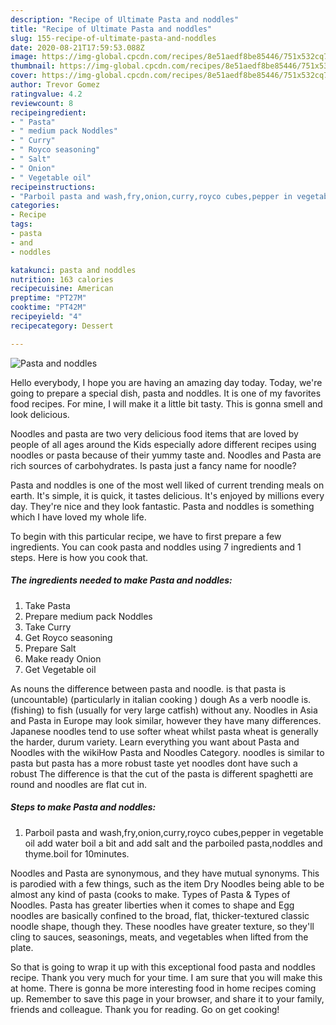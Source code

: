 ```yaml
---
description: "Recipe of Ultimate Pasta and noddles"
title: "Recipe of Ultimate Pasta and noddles"
slug: 155-recipe-of-ultimate-pasta-and-noddles
date: 2020-08-21T17:59:53.088Z
image: https://img-global.cpcdn.com/recipes/8e51aedf8be85446/751x532cq70/pasta-and-noddles-recipe-main-photo.jpg
thumbnail: https://img-global.cpcdn.com/recipes/8e51aedf8be85446/751x532cq70/pasta-and-noddles-recipe-main-photo.jpg
cover: https://img-global.cpcdn.com/recipes/8e51aedf8be85446/751x532cq70/pasta-and-noddles-recipe-main-photo.jpg
author: Trevor Gomez
ratingvalue: 4.2
reviewcount: 8
recipeingredient:
- " Pasta"
- " medium pack Noddles"
- " Curry"
- " Royco seasoning"
- " Salt"
- " Onion"
- " Vegetable oil"
recipeinstructions:
- "Parboil pasta and wash,fry,onion,curry,royco cubes,pepper in vegetable oil add water boil a bit and add salt and the parboiled pasta,noddles and thyme.boil for 10minutes."
categories:
- Recipe
tags:
- pasta
- and
- noddles

katakunci: pasta and noddles 
nutrition: 163 calories
recipecuisine: American
preptime: "PT27M"
cooktime: "PT42M"
recipeyield: "4"
recipecategory: Dessert

---
```



![Pasta and noddles](https://img-global.cpcdn.com/recipes/8e51aedf8be85446/751x532cq70/pasta-and-noddles-recipe-main-photo.jpg)

Hello everybody, I hope you are having an amazing day today. Today, we're going to prepare a special dish, pasta and noddles. It is one of my favorites food recipes. For mine, I will make it a little bit tasty. This is gonna smell and look delicious.

Noodles and pasta are two very delicious food items that are loved by people of all ages around the Kids especially adore different recipes using noodles or pasta because of their yummy taste and. Noodles and Pasta are rich sources of carbohydrates. Is pasta just a fancy name for noodle?

Pasta and noddles is one of the most well liked of current trending meals on earth. It's simple, it is quick, it tastes delicious. It's enjoyed by millions every day. They're nice and they look fantastic. Pasta and noddles is something which I have loved my whole life.


To begin with this particular recipe, we have to first prepare a few ingredients. You can cook pasta and noddles using 7 ingredients and 1 steps. Here is how you cook that.

<!--inarticleads1-->

##### The ingredients needed to make Pasta and noddles:

1. Take  Pasta
1. Prepare  medium pack Noddles
1. Take  Curry
1. Get  Royco seasoning
1. Prepare  Salt
1. Make ready  Onion
1. Get  Vegetable oil


As nouns the difference between pasta and noodle. is that pasta is (uncountable) (particularly in italian cooking ) dough As a verb noodle is. (fishing) to fish (usually for very large catfish) without any. Noodles in Asia and Pasta in Europe may look similar, however they have many differences. Japanese noodles tend to use softer wheat whilst pasta wheat is generally the harder, durum variety. Learn everything you want about Pasta and Noodles with the wikiHow Pasta and Noodles Category. noodles is similar to pasta but pasta has a more robust taste yet noodles dont have such a robust The difference is that the cut of the pasta is different spaghetti are round and noodles are flat cut in. 

<!--inarticleads2-->

##### Steps to make Pasta and noddles:

1. Parboil pasta and wash,fry,onion,curry,royco cubes,pepper in vegetable oil add water boil a bit and add salt and the parboiled pasta,noddles and thyme.boil for 10minutes.


Noodles and Pasta are synonymous, and they have mutual synonyms. This is parodied with a few things, such as the item Dry Noodles being able to be almost any kind of pasta (cooks to make. Types of Pasta &amp; Types of Noodles. Pasta has greater liberties when it comes to shape and Egg noodles are basically confined to the broad, flat, thicker-textured classic noodle shape, though they. These noodles have greater texture, so they&#39;ll cling to sauces, seasonings, meats, and vegetables when lifted from the plate. 

So that is going to wrap it up with this exceptional food pasta and noddles recipe. Thank you very much for your time. I am sure that you will make this at home. There is gonna be more interesting food in home recipes coming up. Remember to save this page in your browser, and share it to your family, friends and colleague. Thank you for reading. Go on get cooking!
